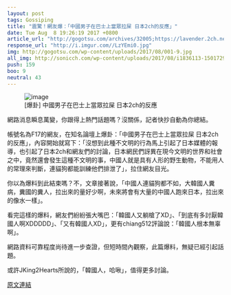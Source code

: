 ```yaml
---
layout: post
tags: Gossiping
title: "震驚！網友爆：「中國男子在巴士上當眾拉屎 日本2ch的反應」"
date: Tue Aug  8 19:26:19 2017 +0800
article_url: "http://gogotsu.com/archives/32005;https://lavender.2ch.net/test/read.cgi/news4plus/1501747343;http://sonicch.com/273468.html;http://majikichi.com/archives/9621738.html;http://news.nicovideo.jp/watch/nw2905822;http://livedoor.blogimg.jp/maji_kichi/imgs/a/7/a785cfd8.png"
response_url: "http://i.imgur.com//LzYEmi0.jpg"
img: http://gogotsu.com/wp-content/uploads/2017/08/001-9.jpg
all_img: http://sonicch.com/wp-content/uploads/2017/08/i1836113-1501729865.jpg;http://livedoor.blogimg.jp/maji_kichi/imgs/f/5/f5c1382a.jpg;http://p.news.nimg.jp/photo/245/2546245l.jpg;http://livedoor.blogimg.jp/maji_kichi/imgs/a/7/a785cfd8.png;http://i.imgur.com//LzYEmi0.jpg
push: 159
boo: 9
neutral: 43
---
```


<figure>
<img src="http://gogotsu.com/wp-content/uploads/2017/08/001-9.jpg" alt="image">
<figcaption>
[爆卦] 中國男子在巴士上當眾拉屎 日本2ch的反應
</figcaption>
</figure>



網路消息瞬息萬變，你跟得上熱門話題嗎？沒關係，記者快抄自動為你總結。

帳號名為F17的網友，在知名論壇上爆卦：「中國男子在巴士上當眾拉屎 日本2ch的反應」，內容開始就寫下：「沒想到此種不文明的行為馬上引起了日本媒體的報導，也引起了日本2ch和網友們的討論，日本網民們訝異在現今文明的世界和社會之中，竟然還會發生這種不文明的事，中國人就是具有人形的野生動物，不能用人的常理來判斷，連貓狗都能訓練他們排泄了」，拉住網友目光。

你以為爆料到此結束嗎？不，文章接著說，「中國人連貓狗都不如，大韓國人糞病，糞國的糞人，拉出來的量好少啊，未來將會有大量的中國人跑來日本，拉出來的像水一樣」。

看完這樣的爆料，網友們紛紛張大嘴巴：「韓國人又躺槍了XD」、「到底有多討厭韓國人啊XDDDDD」、「又有韓國人XD」，更有chiang512評論說：「韓國人根本無辜啊」。

網路資料可靠程度尚待進一步查證，但短時間內觀察，此篇爆料，無疑已經引起話題。

或許JKing2Hearts所說的，「韓國人，哈啾」，值得更多討論。

<a href = "https://www.ptt.cc/bbs/Gossiping/M.1502191583.A.5BE.html">原文連結</a>

